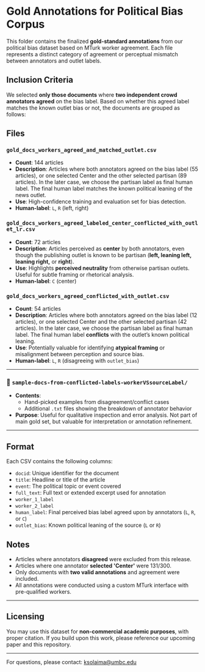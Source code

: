 # Gold Annotations for Political Bias Corpus

This folder contains the finalized **gold-standard annotations** from our political bias dataset based on MTurk worker agreement. Each file represents a distinct category of agreement or perceptual mismatch between annotators and outlet labels.

## Inclusion Criteria
We selected **only those documents** where **two independent crowd annotators agreed** on the bias label. Based on whether this agreed label matches the known outlet bias or not, the documents are grouped as follows:

## Files

### `gold_docs_workers_agreed_and_matched_outlet.csv`
- **Count**: 144 articles  
- **Description**: Articles where both annotators agreed on the bias label (55 articles), or one selected Center and the other selected partisan (89 articles). In the later case, we choose the partisan label as final human label. The final human label matches the known political leaning of the news outlet.
- **Use**: High-confidence training and evaluation set for bias detection. 
- **Human-label**: `L`, `R` (left, right)

### `gold_docs_workers_agreed_labeled_center_conflicted_with_outlet_lr.csv`  
- **Count**: 72 articles 
- **Description**: Articles perceived as **center** by both annotators, even though the publishing outlet is known to be partisan (**left, leaning left, leaning right,** or **right**).
- **Use**: Highlights **perceived neutrality** from otherwise partisan outlets. Useful for subtle framing or rhetorical analysis.
- **Human-label**: `C` (center)

### `gold_docs_workers_agreed_conflicted_with_outlet.csv`
- **Count**: 54 articles 
- **Description**: Articles where both annotators agreed on the bias label (12 articles), or one selected Center and the other selected partisan (42 articles). In the later case, we choose the partisan label as final human label. The final human label **conflicts** with the outlet’s known political leaning.
- **Use**: Potentially valuable for identifying **atypical framing** or misalignment between perception and source bias.
- **Human-label**: `L`, `R` (disagreeing with `outlet_bias`)

---

### 📁 `sample-docs-from-conflicted-labels-workerVSsourceLabel/`  
- **Contents**:  
  - Hand-picked examples from disagreement/conflict cases  
  - Additional `.txt` files showing the breakdown of annotator behavior  
- **Purpose**: Useful for qualitative inspection and error analysis. Not part of main gold set, but valuable for interpretation or annotation refinement.

---

## Format

Each CSV contains the following columns:

- `docid`: Unique identifier for the document
- `title`: Headline or title of the article
- `event`: The political topic or event covered
- `full_text`: Full text or extended excerpt used for annotation
- `worker_1_label`
- `worker_2_label`
- `human_label`: Final perceived bias label agreed upon by annotators (`L`, `R`, or `C`)
- `outlet_bias`: Known political leaning of the source (`L` or `R`)

## Notes

- Articles where annotators **disagreed** were excluded from this release.
- Articles where one annotator **selected 'Center'** were 131/300.
- Only documents with **two valid annotations** and agreement were included.
- All annotations were conducted using a custom MTurk interface with pre-qualified workers.


---

## Licensing

You may use this dataset for **non-commercial academic purposes**, with proper citation. If you build upon this work, please reference our upcoming paper and this repository.

---

For questions, please contact: [ksolaima@umbc.edu](mailto:ksolaima@umbc.edu)
